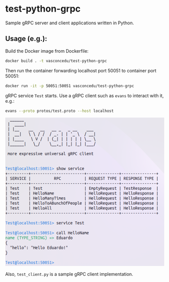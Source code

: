 # test-python-grpc
Sample gRPC server and client applications written in Python.

## Usage (e.g.):

Build the Docker image from Dockerfile: 

```bash
docker build . -t vasconcedu/test-python-grpc
```

Then run the container forwarding localhost port 50051 to container port 50051:

```bash
docker run -it -p 50051:50051 vasconcedu/test-python-grpc
```

gRPC service `Test` starts. Use a gRPC client such as `evans` to interact with it, e.g.:

```bash
evans --proto protos/test.proto --host localhost
```

<img src="evans.png"/>

Also, `test_client.py` is a sample gRPC client implementation.
